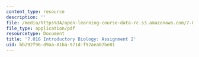 ```yaml
---
content_type: resource
description: ''
file: /media/https%3A/open-learning-course-data-rc.s3.amazonaws.com/7-016-introductory-biology-fall-2018/bb292f96d9aa81ba971df92aea07be01_MIT7_016F18PS2.pdf
file_type: application/pdf
resourcetype: Document
title: '7.016 Introductory Biology: Assignment 2'
uid: bb292f96-d9aa-81ba-971d-f92aea07be01
---
```

